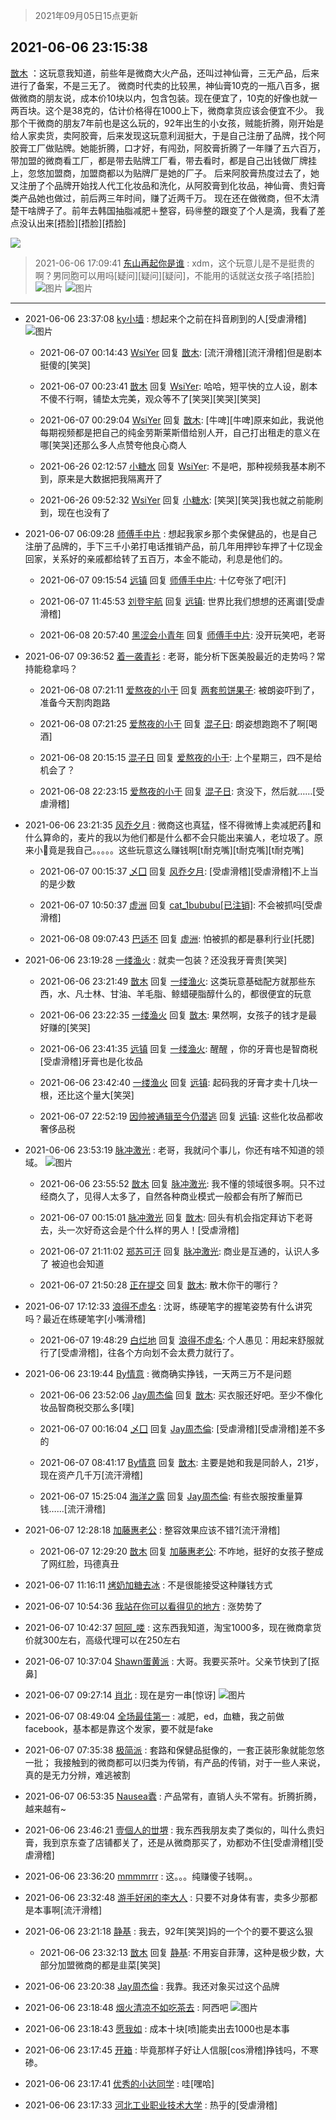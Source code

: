 > 2021年09月05日15点更新
<link rel="stylesheet" href="https://cdn.jsdelivr.net/gh/taotie6/sampleJSON@main/css/photo_show.css">


 ## 2021-06-06 23:15:38 

 [㪚木](https://www.coolapk.com/feed/27535401?shareKey=ZTI3OWZjYjRlNThjNjEzMTc4MTI~) ：这玩意我知道，前些年是微商大火产品，还叫过神仙膏，三无产品，后来进行了备案，不是三无了。
微商时代卖的比较黑，神仙膏10克的一瓶八百多，据做微商的朋友说，成本价10块以内，包含包装。现在便宜了，10克的好像也就一两百块。这个是38克的，估计价格得在1000上下<!--break-->，微商拿货应该会便宜不少。
我那个干微商的朋友7年前也是这么玩的，92年出生的小女孩，贼能折腾，刚开始是给人家卖货，卖阿胶膏，后来发现这玩意利润挺大，于是自己注册了品牌，找个阿胶膏工厂做贴牌。她能折腾，口才好，有闯劲，阿胶膏折腾了一年赚了五六百万，带加盟的微商看工厂，都是带去贴牌工厂看，带去看时，都是自己出钱做厂牌挂上，忽悠加盟商，加盟商都以为贴牌厂是她的厂子。
后来阿胶膏热度过去了，她又注册了个品牌开始找人代工化妆品和洗化，从阿胶膏到化妆品，神仙膏、贵妇膏类产品她也做过，前后两三年时间，赚了近两千万。
现在还在做微商，但不太清楚干啥牌子了。前年去韩国抽脂减肥＋整容，码🉐整的跟变了个人是滴，我看了差点没认出来[捂脸][捂脸][捂脸] 

<div class="album">
<img class="img-item" src="https://image.coolapk.com/feed/2019/0507/23/1081091_4586_1095@230x167.gif" />
</div>

> 2021-06-06 17:09:41 
> [东山再起你是谁](https://www.coolapk.com/feed/27526116?shareKey=MTllNWY2YTJlYzA4NjEzMTc4MTI~) : xdm，这个玩意儿是不是挺贵的啊？男同胞可以用吗[疑问][疑问][疑问]，不能用的话就送女孩子咯[捂脸] 
![图片](https://image.coolapk.com/feed/2021/0606/17/4396794_ace61114_0572_7255@2161x3837.jpeg)
![图片](https://image.coolapk.com/feed/2021/0606/17/4396794_3bc79fbe_0572_7257@2161x3837.jpeg)

 ------- 

- 2021-06-06 23:37:08 [ky小墙](uid=3459799) : 想起来个之前在抖音刷到的人[受虐滑稽] ![图片](https://image.coolapk.com/feed/2021/0606/23/3459799_56d808ac_3825_8206@1080x2408.jpeg)

    - 2021-06-07 00:14:43 [WsiYer](uid=3832235) 回复 [㪚木](uid=1081091): [流汗滑稽][流汗滑稽]但是剧本挺傻的[笑哭] 

    - 2021-06-07 00:23:41 [㪚木](uid=1081091) 回复 [WsiYer](uid=3832235): 哈哈，短平快的立人设，剧本不傻不行啊，铺垫太完美，观众等不了[笑哭][笑哭][笑哭] 

    - 2021-06-07 00:29:04 [WsiYer](uid=3832235) 回复 [㪚木](uid=1081091): [牛啤][牛啤]原来如此，我说他每期视频都是把自己的纯金劳斯莱斯借给别人开，自己打出租走的意义在哪[笑哭]还那么多人点赞夸他良心商人 

    - 2021-06-26 02:12:57 [小糖水](uid=2086093) 回复 [WsiYer](uid=3832235): 不是吧，那种视频我基本刷不到，原来是大数据把我隔离开了 

    - 2021-06-26 09:52:32 [WsiYer](uid=3832235) 回复 [小糖水](uid=2086093): [笑哭][笑哭]我也就之前能刷到，现在也没有了 

- 2021-06-07 06:09:28 [师傅手中片](uid=1467971) : 想起我家乡那个卖保健品的，也是自己注册了品牌的，手下三千小弟打电话推销产品，前几年用押钞车押了十亿现金回家，关系好的亲戚都给转了五百万，本金不能动，利息是他们的。 

    - 2021-06-07 09:15:54 [远镇](uid=1471248) 回复 [师傅手中片](uid=1467971): 十亿夸张了吧[汗] 

    - 2021-06-07 11:45:53 [刘登宇航](uid=571170) 回复 [远镇](uid=1471248): 世界比我们想想的还离谱[受虐滑稽] 

    - 2021-06-08 20:57:40 [黑涩会小青年](uid=941842) 回复 [师傅手中片](uid=1467971): 没开玩笑吧，老哥 

- 2021-06-07 09:36:52 [着一袭青衫](uid=1552351) : 老哥，能分析下医美股最近的走势吗？常持能稳拿吗？ 

    - 2021-06-08 07:21:11 [爱熬夜的小于](uid=1608512) 回复 [两套煎饼果子](uid=810336): 被朗姿吓到了，准备今天割肉跑路 

    - 2021-06-08 07:21:25 [爱熬夜的小于](uid=1608512) 回复 [混子日](uid=1878276): 朗姿想跑跑不了啊[喝酒] 

    - 2021-06-08 20:15:15 [混子日](uid=1878276) 回复 [爱熬夜的小于](uid=1608512): 上个星期三，四不是给机会了？ 

    - 2021-06-08 22:23:15 [爱熬夜的小于](uid=1608512) 回复 [混子日](uid=1878276): 贪没下，然后就……[受虐滑稽] 

- 2021-06-06 23:21:35 [风乔夕月](uid=2725527) : 微商这也真猛，怪不得微博上卖减肥药💊和什么算命的，麦片的我以为他们都是什么都不会只能出来骗人，老垃圾了。原来小🤡竟是我自己。。。。。这些玩意这么赚钱啊[t耐克嘴][t耐克嘴][t耐克嘴] 

    - 2021-06-07 00:15:37 [乄囗](uid=759206) 回复 [风乔夕月](uid=2725527): [受虐滑稽][受虐滑稽]不上当的是少数 

    - 2021-06-07 10:50:37 [虚洲](uid=825485) 回复 [cat_1bububu[已注销]](uid=7722601): 不会被抓吗[受虐滑稽] 

    - 2021-06-08 09:07:43 [巴适不](uid=4181525) 回复 [虚洲](uid=825485): 怕被抓的都是暴利行业[托腮] 

- 2021-06-06 23:19:28 [一缕渔火](uid=828554) : 就卖一包装？还没我牙膏贵[笑哭] 

    - 2021-06-06 23:21:49 [㪚木](uid=1081091) 回复 [一缕渔火](uid=828554): 这类玩意基础配方就那些东西，水、凡士林、甘油、羊毛脂、鲸蜡硬脂醇什么的，都很便宜的玩意 

    - 2021-06-06 23:22:35 [一缕渔火](uid=828554) 回复 [㪚木](uid=1081091): 果然啊，女孩子的钱才是最好赚的[笑哭] 

    - 2021-06-06 23:41:35 [远镇](uid=1471248) 回复 [一缕渔火](uid=828554): 醒醒 ，你的牙膏也是智商税[受虐滑稽]牙膏也是化妆品 

    - 2021-06-06 23:42:40 [一缕渔火](uid=828554) 回复 [远镇](uid=1471248): 起码我的牙膏才卖十几块一根，还比这个量大[笑哭] 

    - 2021-06-07 22:52:19 [因帅被通辑至今仍潜逃](uid=832365) 回复 [远镇](uid=1471248): 这些化妆品都收奢侈品税 

- 2021-06-06 23:53:19 [脉冲激光](uid=1825566) : 老哥，我就问个事儿，你还有啥不知道的领域。 ![图片](https://image.coolapk.com/feed/2021/0606/23/1825566_4798_24@369x271.gif)

    - 2021-06-06 23:55:52 [㪚木](uid=1081091) 回复 [脉冲激光](uid=1825566): 我不懂的领域很多啊。只不过经商久了，见得人太多了，自然各种商业模式一般都会有所了解而已 

    - 2021-06-07 00:15:01 [脉冲激光](uid=1825566) 回复 [㪚木](uid=1081091): 回头有机会指定拜访下老哥去，头一次好奇这会是个什么样的男人！[受虐滑稽] 

    - 2021-06-07 21:11:02 [郑苏可汗](uid=678781) 回复 [脉冲激光](uid=1825566): 商业是互通的，认识人多了 被迫也会知道 

    - 2021-06-07 21:50:28 [正在提交](uid=2290772) 回复 [㪚木](uid=1081091): 散木你干的哪行？ 

- 2021-06-07 17:12:33 [浪得不虚名](uid=3298875) : 沈哥，练硬笔字的握笔姿势有什么讲究吗？最近在练硬笔字[小嘴滑稽] 

    - 2021-06-07 19:48:29 [白烂地](uid=2557325) 回复 [浪得不虚名](uid=3298875): 个人愚见：用起来舒服就行了[受虐滑稽]，往各个方向划不会太费力就行了。 

- 2021-06-06 23:19:44 [By情意](uid=2227064) : 微商确实挣钱，一天两三万不是问题 

    - 2021-06-06 23:52:06 [Jay周杰倫](uid=1010273) 回复 [㪚木](uid=1081091): 买衣服还好吧。至少不像化妆品智商税交那么多[噗] 

    - 2021-06-07 00:16:04 [乄囗](uid=759206) 回复 [Jay周杰倫](uid=1010273): [受虐滑稽][受虐滑稽]差不多的 

    - 2021-06-07 08:41:17 [By情意](uid=2227064) 回复 [㪚木](uid=1081091): 主要是她和我是同龄人，21岁，现在资产几千万[流汗滑稽] 

    - 2021-06-07 15:25:04 [海洋之露](uid=1111949) 回复 [Jay周杰倫](uid=1010273): 有些衣服按重量算钱……[流汗滑稽] 

- 2021-06-07 12:28:18 [加藤惠老公](uid=1266680) : 整容效果应该不错?[流汗滑稽] 

    - 2021-06-07 12:29:20 [㪚木](uid=1081091) 回复 [加藤惠老公](uid=1266680): 不咋地，挺好的女孩子整成了网红脸，玛德真丑 

- 2021-06-07 11:16:11 [烤奶加糖去冰](uid=739362) : 不是很能接受这种赚钱方式 

- 2021-06-07 10:54:36 [我站在你可以看得见的地方](uid=1262232) : 涨势势了 

- 2021-06-07 10:42:37 [呵阿_喽](uid=2205164) : 这东西我知道，淘宝1000多，现在微商拿货价就300左右，高级代理可以在250左右 

- 2021-06-07 10:37:04 [Shawn蛋黄派](uid=2642278) : 大哥。我要买茶叶。父亲节快到了[抠鼻] 

- 2021-06-07 09:27:14 [肖北](uid=1156293) : 现在是穷一串[惊讶] ![图片](https://image.coolapk.com/feed/2021/0607/09/1156293_fada4598_9232_5685@1080x2340.jpeg)

- 2021-06-07 08:49:04 [全场最佳第一](uid=4858822) : 减肥，ed，血糖，我之前做facebook，基本都是靠这个发家，要不就是fake 

- 2021-06-07 07:35:38 [极简派](uid=2476378) : 套路和保健品挺像的，一套正装形象就能忽悠一批；
我接触到的微商都可以归类为传销，有产品的传销，对于一些人来说，真的是无力分辨，难逃被割 

- 2021-06-07 06:53:35 [Nausea蠹](uid=669027) : 产品常有，直销人头不常有。折腾折腾，越来越有~ 

- 2021-06-06 23:46:21 [壹個人的丗堺](uid=1461483) : 我东西我朋友卖了类似的，叫什么贵妇膏，我到京东查了店铺都关了，还是从微商那买了，劝都劝不住[受虐滑稽][受虐滑稽] 

- 2021-06-06 23:36:20 [mmmmrrr](uid=3384805) : 这。。。纯赚傻子钱啊。。 

- 2021-06-06 23:32:48 [游手好闲的李大人](uid=1704844) : 只要不对身体有害，卖多少那都是本事啊[流汗滑稽] 

- 2021-06-06 23:21:18 [静基](uid=1353091) : 我去，92年[笑哭]妈的一个个的要不要这么狠 

    - 2021-06-06 23:32:13 [㪚木](uid=1081091) 回复 [静基](uid=1353091): 不用妄自菲薄，这种是极少数，大部分加盟微商的都是韭菜[笑哭] 

- 2021-06-06 23:20:38 [Jay周杰倫](uid=1010273) : 我靠。我还对象买过这个品牌 

- 2021-06-06 23:18:48 [烟火清凉不如吃茶去](uid=4279524) : 阿西吧 ![图片](https://image.coolapk.com/feed/2021/0529/12/456668_333c77cb_2684_8193@540x532.gif)

- 2021-06-06 23:18:43 [愿我如](uid=3364757) : 成本十块[喷]能卖出去1000也是本事 

- 2021-06-06 23:17:45 [开箱](uid=1593034) : 毕竟那样子好让人信服[cos滑稽]挣钱吗，不寒碜。 

- 2021-06-06 23:17:41 [优秀的小达同学](uid=3114536) : 哇[嘿哈] 

- 2021-06-06 23:17:33 [河北工业职业技术大学](uid=3415552) : 热乎的[受虐滑稽] 

